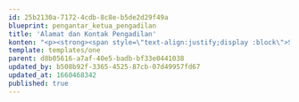 ```yaml
---
id: 25b2130a-7172-4cdb-8c8e-b5de2d29f49a
blueprint: pengantar_ketua_pengadilan
title: 'Alamat dan Kontak Pengadilan'
konten: "<p><strong><span style=\"text-align:justify;display :block\">Silahkan hubungi kami :</span></strong></p><ul><li><p><span style=\"text-align:justify;display :block\">No. Telepon/Fax : (0411) 518080 - 518086</span></p></li><li><p><span style=\"text-align:justify;display :block\">E-mail :\_<a href=\"mailto:makassar@dilmil.org\"><u>makassar@dilmil.org</a><a href=\"mailto:pengaduan@dilmil-makassar.go.id\">pengaduan@dilmil-makassar.go.id</span></u></a></p></li><li><p><span style=\"text-align:justify;display :block\">Batara Bira KM.16 No.5,Baddoka, Kel Pai, Biringkanaya Makassar</span></p></li></ul>"
template: templates/one
parent: d8b05616-a7af-40e5-badb-bf33e0441038
updated_by: b508b92f-3365-4525-87cb-07d49957fd67
updated_at: 1660468342
published: true
---
```

